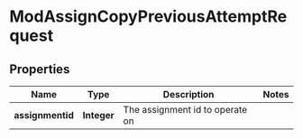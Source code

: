 

# ModAssignCopyPreviousAttemptRequest


## Properties

| Name | Type | Description | Notes |
|------------ | ------------- | ------------- | -------------|
|**assignmentid** | **Integer** | The assignment id to operate on |  |



